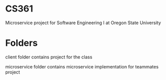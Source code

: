 # CS361

Microservice project for Software Engineering I at Oregon State University

# Folders

client folder contains project for the class

microservice folder contains microservice implementation for teammates project
